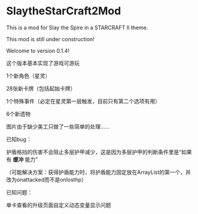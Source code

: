 # SlaytheStarCraft2Mod

This is a mod for Slay the Spire in a STARCRAFT II theme.

This mod is still under construction!

Welcome to version 0.1.4!

这个版本基本实现了游戏可游玩

1个新角色（星灵）

28张新卡牌（包括起始卡牌）

1个特殊事件（必定在星灵第一层触发，目前只有第二个选项有用）

6个新遗物

图片由于缺少美工只做了一些简单的处理……

已知bug：

护盾格挡的伤害不会阻止多层护甲减少，这是因为多层护甲的判断条件里是“如果有 **缓冲** 能力”

（可能解决方案：获得护盾能力时，将护盾能力固定放在ArrayList的第一个，并改为onattacked而不是onlosthp）

已知问题：

单卡查看的升级页面自定义动态变量显示问题